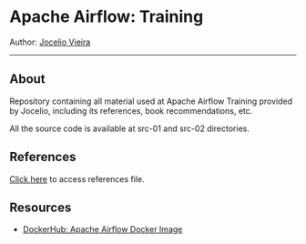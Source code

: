 # Apache Airflow: Training

Author: [Jocelio Vieira](https://github.com/joceliovieira)

---

## About

Repository containing all material used at Apache Airflow Training provided by Jocelio, including its references, book recommendations, etc.

All the source code is available at src-01 and src-02 directories.

## References

[Click here](/refs.md) to access references file.

## Resources

- [DockerHub: Apache Airflow Docker Image](https://hub.docker.com/r/apache/airflow)
